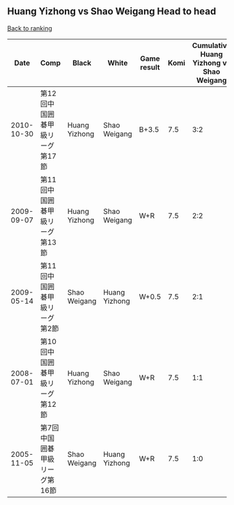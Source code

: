 ## Huang Yizhong vs Shao Weigang Head to head

[Back to ranking](../../index.md)




| **Date** | **Comp** | **Black** | **White** | **Game result** | **Komi** | **Cumulative Huang Yizhong vs Shao Weigang** | **Huang Yizhong streak** | **Shao Weigang streak** | 
| --- | --- | --- | --- | --- | --- | --- | --- | --- |
| 2010-10-30 | 第12回中国囲碁甲級リーグ第17節 | Huang Yizhong | Shao Weigang | B+3.5 | 7.5 | 3:2 | 1 | 0 | 
| 2009-09-07 | 第11回中国囲碁甲級リーグ第13節 | Huang Yizhong | Shao Weigang | W+R | 7.5 | 2:2 | 0 | 1 | 
| 2009-05-14 | 第11回中国囲碁甲級リーグ第2節 | Shao Weigang | Huang Yizhong | W+0.5 | 7.5 | 2:1 | 1 | 0 | 
| 2008-07-01 | 第10回中国囲碁甲級リーグ第12節 | Huang Yizhong | Shao Weigang | W+R | 7.5 | 1:1 | 0 | 1 | 
| 2005-11-05 | 第7回中国囲碁甲級リーグ第16節 | Shao Weigang | Huang Yizhong | W+R | 7.5 | 1:0 | 1 | 0 |




